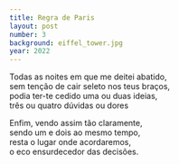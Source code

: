 ```yaml
---
title: Regra de Paris
layout: post
number: 3
background: eiffel_tower.jpg
year: 2022
---
```


Todas as noites em que me deitei abatido,  
sem tenção de cair seleto nos teus braços,  
podia ter-te cedido uma ou duas ideias,  
três ou quatro dúvidas ou dores  

Enfim, vendo assim tão claramente,  
sendo um e dois ao mesmo tempo,  
resta o lugar onde acordaremos,  
o eco ensurdecedor das decisões.  
